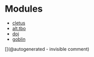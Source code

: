 
# Modules

* [cletus](/retired/cletus/)
* [alt.tbo](/retired/alt.tbo/)
* [doj](/doj/)
* [goblin](/goblin/)


[](@autogenerated - invisible comment)